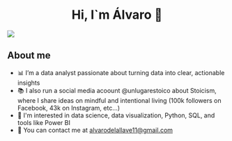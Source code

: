 <div align="center">
<h1 align="center">Hi, I`m Álvaro 👋</h1>
</div>
<img src="https://i.imgur.com/sS8JglZ.png">

## About me

- 📊 I’m a data analyst passionate about turning data into clear, actionable insights
- 📚 I also run a social media acoount @unlugarestoico about Stoicism, where I share ideas on mindful and intentional living (100k followers on Facebook, 43k on Instagram, etc...)
- 🧠 I'm interested in data science, data visualization, Python, SQL, and tools like Power BI
- 📧 You can contact me at alvarodelallave11@gmail.com
